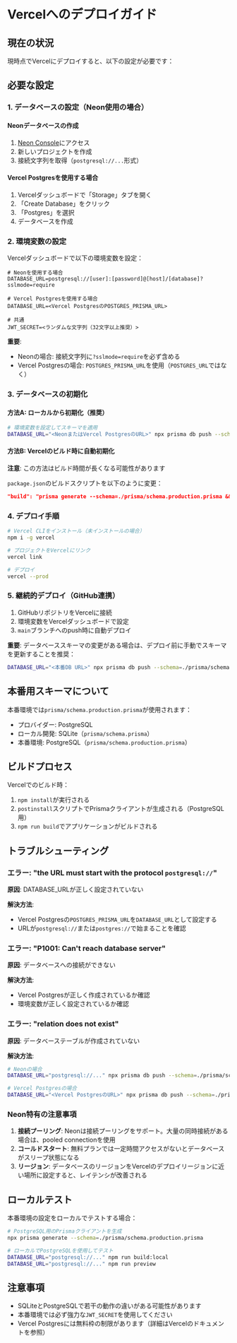# Vercelへのデプロイガイド

## 現在の状況

現時点でVercelにデプロイすると、以下の設定が必要です：

## 必要な設定

### 1. データベースの設定（Neon使用の場合）

#### Neonデータベースの作成
1. [Neon Console](https://console.neon.tech)にアクセス
2. 新しいプロジェクトを作成
3. 接続文字列を取得（`postgresql://...`形式）

#### Vercel Postgresを使用する場合
1. Vercelダッシュボードで「Storage」タブを開く
2. 「Create Database」をクリック
3. 「Postgres」を選択
4. データベースを作成

### 2. 環境変数の設定

Vercelダッシュボードで以下の環境変数を設定：

```
# Neonを使用する場合
DATABASE_URL=postgresql://[user]:[password]@[host]/[database]?sslmode=require

# Vercel Postgresを使用する場合
DATABASE_URL=<Vercel PostgresのPOSTGRES_PRISMA_URL>

# 共通
JWT_SECRET=<ランダムな文字列（32文字以上推奨）>
```

**重要**: 
- Neonの場合: 接続文字列に`?sslmode=require`を必ず含める
- Vercel Postgresの場合: `POSTGRES_PRISMA_URL`を使用（`POSTGRES_URL`ではなく）

### 3. データベースの初期化

#### 方法A: ローカルから初期化（推奨）
```bash
# 環境変数を設定してスキーマを適用
DATABASE_URL="<NeonまたはVercel PostgresのURL>" npx prisma db push --schema=./prisma/schema.production.prisma
```

#### 方法B: Vercelのビルド時に自動初期化
**注意**: この方法はビルド時間が長くなる可能性があります

`package.json`のビルドスクリプトを以下のように変更：
```json
"build": "prisma generate --schema=./prisma/schema.production.prisma && prisma db push --schema=./prisma/schema.production.prisma && vite build"
```

### 4. デプロイ手順

```bash
# Vercel CLIをインストール（未インストールの場合）
npm i -g vercel

# プロジェクトをVercelにリンク
vercel link

# デプロイ
vercel --prod
```

### 5. 継続的デプロイ（GitHub連携）

1. GitHubリポジトリをVercelに接続
2. 環境変数をVercelダッシュボードで設定
3. `main`ブランチへのpush時に自動デプロイ

**重要**: データベーススキーマの変更がある場合は、デプロイ前に手動でスキーマを更新することを推奨：
```bash
DATABASE_URL="<本番DB URL>" npx prisma db push --schema=./prisma/schema.production.prisma
```

## 本番用スキーマについて

本番環境では`prisma/schema.production.prisma`が使用されます：
- プロバイダー: PostgreSQL
- ローカル開発: SQLite（`prisma/schema.prisma`）
- 本番環境: PostgreSQL（`prisma/schema.production.prisma`）

## ビルドプロセス

Vercelでのビルド時：
1. `npm install`が実行される
2. `postinstall`スクリプトでPrismaクライアントが生成される（PostgreSQL用）
3. `npm run build`でアプリケーションがビルドされる

## トラブルシューティング

### エラー: "the URL must start with the protocol `postgresql://`"

**原因**: DATABASE_URLが正しく設定されていない

**解決方法**: 
- Vercel Postgresの`POSTGRES_PRISMA_URL`を`DATABASE_URL`として設定する
- URLが`postgresql://`または`postgres://`で始まることを確認

### エラー: "P1001: Can't reach database server"

**原因**: データベースへの接続ができない

**解決方法**:
- Vercel Postgresが正しく作成されているか確認
- 環境変数が正しく設定されているか確認

### エラー: "relation does not exist"

**原因**: データベーステーブルが作成されていない

**解決方法**:
```bash
# Neonの場合
DATABASE_URL="postgresql://..." npx prisma db push --schema=./prisma/schema.production.prisma

# Vercel Postgresの場合
DATABASE_URL="<Vercel PostgresのURL>" npx prisma db push --schema=./prisma/schema.production.prisma
```

### Neon特有の注意事項

1. **接続プーリング**: Neonは接続プーリングをサポート。大量の同時接続がある場合は、pooled connectionを使用
2. **コールドスタート**: 無料プランでは一定時間アクセスがないとデータベースがスリープ状態になる
3. **リージョン**: データベースのリージョンをVercelのデプロイリージョンに近い場所に設定すると、レイテンシが改善される

## ローカルテスト

本番環境の設定をローカルでテストする場合：

```bash
# PostgreSQL用のPrismaクライアントを生成
npx prisma generate --schema=./prisma/schema.production.prisma

# ローカルでPostgreSQLを使用してテスト
DATABASE_URL="postgresql://..." npm run build:local
DATABASE_URL="postgresql://..." npm run preview
```

## 注意事項

- SQLiteとPostgreSQLで若干の動作の違いがある可能性があります
- 本番環境では必ず強力な`JWT_SECRET`を使用してください
- Vercel Postgresには無料枠の制限があります（詳細はVercelのドキュメントを参照）